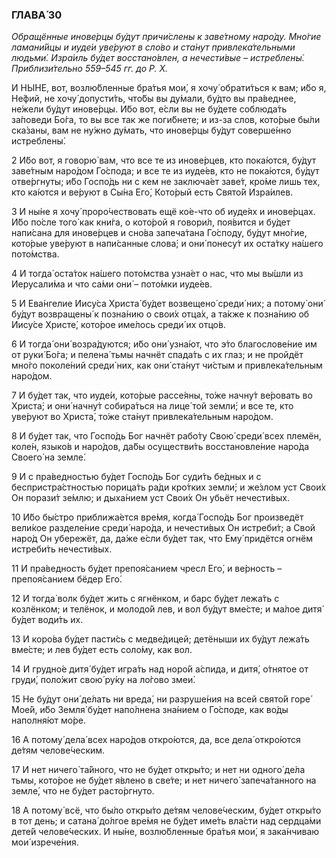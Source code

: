 ### ГЛАВА́ 30

_Обращённые инове́рцы бу́дут причи́слены к заве́тному наро́ду. Мно́гие ламани́йцы и иуде́и уве́руют в сло́во и ста́нут привлека́тельными людьми́. Изра́иль бу́дет восстано́влен, а нечести́вые – истреблены́. Приблизи́тельно 559–545 гг. до Р. Х._

И НЫ́НЕ, вот, возлю́бленные бра́тья мои́, я хочу́ обрати́ться к вам; и́бо я, Не́фий, не хочу́ допусти́ть, что́бы вы ду́мали, бу́дто вы пра́веднее, не́жели бу́дут инове́рцы. И́бо вот, е́сли вы не бу́дете соблюда́ть за́поведи Бо́га, то вы все так же поги́бнете; и из-за слов, кото́рые бы́ли ска́заны, вам не ну́жно ду́мать, что инове́рцы бу́дут соверше́нно истреблены́.

2 И́бо вот, я говорю́ вам, что все те из инове́рцев, кто пока́ются, бу́дут заве́тным наро́дом Го́спода; и все те из иуде́ев, кто не пока́ются, бу́дут отве́ргнуты; и́бо Госпо́дь ни с кем не заключа́ет заве́т, кро́ме лишь тех, кто ка́ются и ве́руют в Сы́на Его́, Кото́рый есть Свято́й Изра́илев.

3 И ны́не я хочу́ проро́чествовать ещё ко́е-что об иуде́ях и инове́рцах. И́бо по́сле того́ как кни́га, о кото́рой я говори́л, поя́вится и бу́дет напи́сана для инове́рцев и сно́ва запеча́тана Го́споду, бу́дут мно́гие, кото́рые уве́руют в напи́санные слова́; и они́ понесу́т их оста́тку на́шего пото́мства.

4 И тогда́ оста́ток на́шего пото́мства узна́ет о нас, что мы вы́шли из Иерусали́ма и что са́ми они́ – пото́мки иуде́ев.

5 И Ева́нгелие Иису́са Христа́ бу́дет возвещено́ среди́ них; а потому́ они́ бу́дут возвращены́ к позна́нию о свои́х отца́х, а та́кже к позна́нию об Иису́се Христе́, кото́рое име́лось среди́ их отцо́в.

6 И тогда́ они́ возра́дуются; и́бо они́ узна́ют, что э́то благослове́ние им от руки́ Бо́га; и пелена́ тьмы начнёт спада́ть с их глаз; и не пройдёт мно́го поколе́ний среди́ них, как они́ ста́нут чи́стым и привлека́тельным наро́дом.

7 И бу́дет так, что иуде́и, кото́рые рассе́яны, то́же начну́т ве́ровать во Христа́; и они́ начну́т собира́ться на лице́ той земли́; и все те, кто уве́руют во Христа́, то́же ста́нут привлека́тельным наро́дом.

8 И бу́дет так, что Госпо́дь Бог начнёт рабо́ту Свою́ среди́ всех племён, коле́н, языко́в и наро́дов, да́бы осуществи́ть восстановле́ние наро́да Своего́ на земле́.

9 И с пра́ведностью бу́дет Госпо́дь Бог суди́ть бе́дных и с беспристра́стностью порица́ть ра́ди кро́тких земли́; и же́злом уст Свои́х Он порази́т зе́млю; и дыха́нием уст Свои́х Он убьёт нечести́вых.

10 И́бо бы́стро приближа́ется вре́мя, когда́ Госпо́дь Бог произведёт вели́кое разделе́ние среди́ наро́да, и нечести́вых Он истреби́т; а Свой наро́д Он убережёт, да, да́же е́сли бу́дет так, что Ему́ придётся огнём истреби́ть нечести́вых.

11 И пра́ведность бу́дет препоя́санием чресл Его́, и ве́рность – препоя́санием бёдер Его́.

12 И тогда́ волк бу́дет жить с ягнёнком, и барс бу́дет лежа́ть с козлёнком; и телёнок, и молодо́й лев, и вол бу́дут вме́сте; и ма́лое дитя́ бу́дет води́ть их.

13 И коро́ва бу́дет пасти́сь с медве́дицей; детёныши их бу́дут лежа́ть вме́сте; и лев бу́дет есть соло́му, как вол.

14 И грудно́е дитя́ бу́дет игра́ть над норо́й а́спида, и дитя́, о́тнятое от груди́, поло́жит свою́ ру́ку на ло́гово змеи́.

15 Не бу́дут они́ де́лать ни вреда́, ни разруше́ния на всей свято́й горе́ Мое́й, и́бо Земля́ бу́дет напо́лнена зна́нием о Го́споде, как во́ды наполня́ют мо́ре.

16 А потому́ дела́ всех наро́дов откро́ются, да, все дела́ откро́ются де́тям челове́ческим.

17 И нет ничего́ та́йного, что не бу́дет откры́то; и нет ни одного́ де́ла тьмы, кото́рое не бу́дет я́влено в све́те; и нет ничего́ запеча́танного на земле́, что не бу́дет расто́ргнуто.

18 А потому́ всё, что бы́ло откры́то де́тям челове́ческим, бу́дет откры́то в тот день; и сатана́ до́лгое вре́мя не бу́дет име́ть вла́сти над сердца́ми дете́й челове́ческих. И ны́не, возлю́бленные бра́тья мои́, я зака́нчиваю мои́ изрече́ния.
